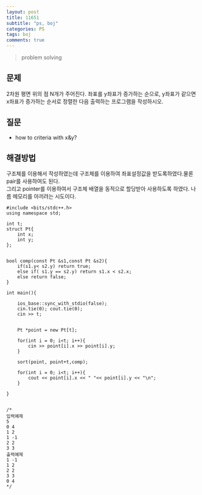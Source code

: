 ```yaml
---
layout: post
title: 11651
subtitle: "ps, boj"
categories: PS
tags: boj
comments: true
---
```

> problem solving

## 문제
2차원 평면 위의 점 N개가 주어진다. 좌표를 y좌표가 증가하는 순으로, y좌표가 같으면 x좌표가 증가하는 순서로 정렬한 다음 출력하는 프로그램을 작성하시오.

## 질문
  * how to criteria with x&y? 
  
## 해결방법
   구조체를 이용해서 작성하였는데 구조체를 이용하여 좌표설정값을 받도록하였다.물론 pair를 사용하여도 된다.    
   그리고 pointer를 이용하여서 구조체 배열을 동적으로 할당받아 사용하도록 하였다. 나름 메모리를 아끼려는 시도이다.   
~~~
#include <bits/stdc++.h>
using namespace std;

int t;
struct Pt{
	int x;
	int y;
};


bool comp(const Pt &s1,const Pt &s2){
	if(s1.y< s2.y) return true;
	else if( s1.y == s2.y) return s1.x < s2.x;
	else return false;
}

int main(){

	ios_base::sync_with_stdio(false);
	cin.tie(0); cout.tie(0);
	cin >> t;


	Pt *point = new Pt[t];

	for(int i = 0; i<t; i++){
		cin >> point[i].x >> point[i].y;
	}

	sort(point, point+t,comp);

	for(int i = 0; i<t; i++){
		cout << point[i].x << " "<< point[i].y << "\n";
	}

}


/*
입력예제
5
0 4
1 2
1 -1
2 2
3 3
출력예제
1 -1
1 2
2 2
3 3
0 4
*/ 
~~~



